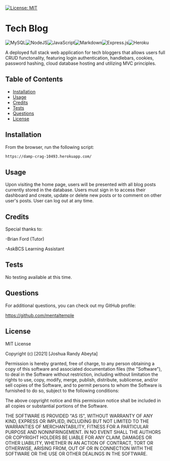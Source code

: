 [![License: MIT](https://img.shields.io/badge/License-MIT-yellow.svg)](https://opensource.org/licenses/MIT)

# Tech Blog

<img alt="MySQL" src="https://img.shields.io/badge/mysql-%2300f.svg?style=for-the-badge&logo=mysql&logoColor=white"/><img alt="NodeJS" src="https://img.shields.io/badge/node.js-%2343853D.svg?&style=for-the-badge&logo=node.js&logoColor=white"/><img alt="JavaScript" src="https://img.shields.io/badge/javascript-%23323330.svg?&style=for-the-badge&logo=javascript&logoColor=%23F7DF1E"/><img alt="Markdown" src="https://img.shields.io/badge/markdown-%23000000.svg?style=for-the-badge&logo=markdown&logoColor=white"/><img alt="Express.js" src="https://img.shields.io/badge/express.js-%23404d59.svg?style=for-the-badge&logo=express&logoColor=%2361DAFB"/><img alt="Heroku" src="https://img.shields.io/badge/heroku-%23430098.svg?style=for-the-badge&logo=heroku&logoColor=white"/>

A deployed full stack web application for tech bloggers that allows users full CRUD functonality, featuring login authentication, handlebars, cookies, password hashing, cloud database hosting and utilizing MVC principles.

## Table of Contents

- [Installation](#installation)
- [Usage](#usage)
- [Credits](#credits)
- [Tests](#tests)
- [Questions](#questions)
- [License](#license)

## Installation

From the browser, run the following script:

```bash
https://damp-crag-10493.herokuapp.com/
```

## Usage

Upon visiting the home page, users will be presented with all blog posts currently stored in the database. Users must sign in to access their dashboard and create, update or delete new posts or to comment on other user's posts. User can log out at any time.

## Credits

Special thanks to:

-Brian Ford (Tutor)

-AskBCS Learning Assistant

## Tests

No testing available at this time.

## Questions

For additional questions, you can check out my GitHub profile:

https://github.com/mentaltemple

## License

MIT License

Copyright (c) [2021] [Joshua Randy Abeyta]

Permission is hereby granted, free of charge, to any person obtaining a copy
of this software and associated documentation files (the "Software"), to deal
in the Software without restriction, including without limitation the rights
to use, copy, modify, merge, publish, distribute, sublicense, and/or sell
copies of the Software, and to permit persons to whom the Software is
furnished to do so, subject to the following conditions:

The above copyright notice and this permission notice shall be included in all
copies or substantial portions of the Software.

THE SOFTWARE IS PROVIDED "AS IS", WITHOUT WARRANTY OF ANY KIND, EXPRESS OR
IMPLIED, INCLUDING BUT NOT LIMITED TO THE WARRANTIES OF MERCHANTABILITY,
FITNESS FOR A PARTICULAR PURPOSE AND NONINFRINGEMENT. IN NO EVENT SHALL THE
AUTHORS OR COPYRIGHT HOLDERS BE LIABLE FOR ANY CLAIM, DAMAGES OR OTHER
LIABILITY, WHETHER IN AN ACTION OF CONTRACT, TORT OR OTHERWISE, ARISING FROM,
OUT OF OR IN CONNECTION WITH THE SOFTWARE OR THE USE OR OTHER DEALINGS IN THE
SOFTWARE.
